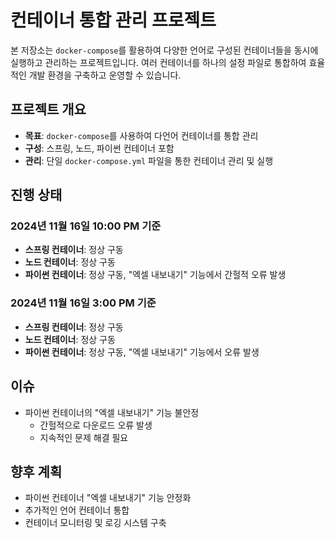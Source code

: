 # 컨테이너 통합 관리 프로젝트

본 저장소는 `docker-compose`를 활용하여 다양한 언어로 구성된 컨테이너들을 동시에 실행하고 관리하는 프로젝트입니다. 여러 컨테이너를 하나의 설정 파일로 통합하여 효율적인 개발 환경을 구축하고 운영할 수 있습니다.

## 프로젝트 개요

* **목표**: `docker-compose`를 사용하여 다언어 컨테이너를 통합 관리
* **구성**: 스프링, 노드, 파이썬 컨테이너 포함
* **관리**: 단일 `docker-compose.yml` 파일을 통한 컨테이너 관리 및 실행

## 진행 상태

### 2024년 11월 16일 10:00 PM 기준

* **스프링 컨테이너**: 정상 구동
* **노드 컨테이너**: 정상 구동
* **파이썬 컨테이너**: 정상 구동, "엑셀 내보내기" 기능에서 간헐적 오류 발생

### 2024년 11월 16일 3:00 PM 기준

* **스프링 컨테이너**: 정상 구동
* **노드 컨테이너**: 정상 구동
* **파이썬 컨테이너**: 정상 구동, "엑셀 내보내기" 기능에서 오류 발생

## 이슈

* 파이썬 컨테이너의 "엑셀 내보내기" 기능 불안정
    * 간헐적으로 다운로드 오류 발생
    * 지속적인 문제 해결 필요

## 향후 계획

* 파이썬 컨테이너 "엑셀 내보내기" 기능 안정화
* 추가적인 언어 컨테이너 통합
* 컨테이너 모니터링 및 로깅 시스템 구축
